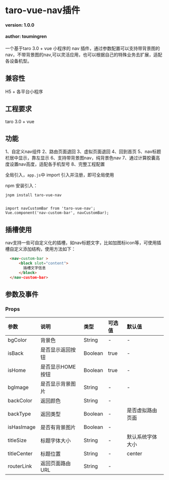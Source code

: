 # taro-vue-nav插件
#### version: 1.0.0  
#### author: toumingren

一个基于taro 3.0 + vue 小程序的 nav 插件，通过参数配置可以支持带背景图的nav，不带背景图的nav,可以灵活应用，也可以根据自己的特殊业务去扩展，适配各设备机型。 

## 兼容性

H5 + 各平台小程序

## 工程要求

taro 3.0 + vue

## 功能

1、自定义nav组件
2、路由页面退回
3、虚拟页面退回
4、回到首页
5、nav标题栏居中显示，靠左显示
6、支持带背景图nav，纯背景色nav
7、通过计算胶囊高度设置nav高度，适配各手机型号
8、完整工程配置 

全局引入，`app.js`中 import 引入并注册，即可全局使用

npm 安装引入：

```shell
jnpm install taro-vue-nav
```

```jsvascript

import navCustomBar from 'taro-vue-nav';
Vue.component('nav-custom-bar', navCustomBar);

```

## 插槽使用

nav支持一些可自定义化的插槽，如nav标题文字，比如加图标icon等，可使用插槽自定义添加结构，使用方法如下：

```html
  <nav-custom-bar >
      <block slot="content">
        插槽文字信息
      </block>
  </nav-custom-bar>
```

## 参数及事件

### Props

| 参数                    | 说明                                                                                        | 类型                | 可选值                                                           | 默认值                                            |
| :---------------------- | :------------------------------------------------------------------------------------------ | :------------------ | :--------------------------------------------------------------- | :------------------------------------------------ |
| bgColor           | 背景色                                                               | String | -                                                                | -                                                 |
| isBack                    | 是否显示返回按钮                        |      Boolean         | true | -                                           |
| isHome                    | 是否显示HOME按钮         | Boolean               | true                                                       | -                                                 |
| bgImage                   | 是否显示背景图片  | String              | -                                                                |  -                                                 |
| backColor                   | 返回颜色                                                                              | String              | -                                                                | |
| backType             | 返回类型                                                                                    | Boolean              | -                                                                | 是否虚拟路由页面                                           |
| isHasImage         | 是否有背景图片                                                                                | Boolean              | -                                                                |                                              |
| titleSize            | 标题字体大小                                                              | String              | -                                                                | 默认系统字体大小                                  |
| titleCenter           | 标题位置                                                                      | String              | -                                                                | center                                     |
| routerLink              | 返回页面路由URL                                                 | String              | -                                                                |                                           |


